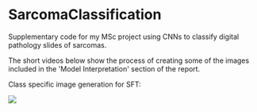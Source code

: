 # SarcomaClassification
Supplementary code for my MSc project using CNNs to classify digital pathology slides of sarcomas.

The short videos below show the process of creating some of the images included in the 'Model Interpretation' section of the report.

Class specific image generation for SFT:

![](SFT_CSIG_inception.gif)
